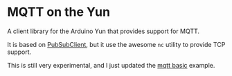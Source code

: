 # MQTT on the Yun

A client library for the Arduino Yun that provides support for MQTT.

It is based on [PubSubClient](http://github.com/knolleary/pubsubclient),
but it use the awesome `nc` utility to provide TCP support.

This is still very experimental, and I just updated the [mqtt basic](https://github.com/mcollina/mqtt_on_the_yun/tree/master/PubSubClient/examples/mqtt_basic) example.
